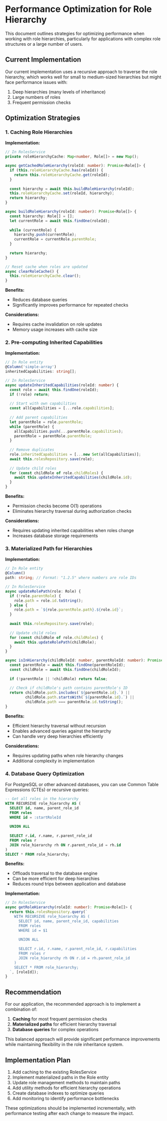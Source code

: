 # Performance Optimization for Role Hierarchy

This document outlines strategies for optimizing performance when working with role hierarchies, particularly for applications with complex role structures or a large number of users.

## Current Implementation

Our current implementation uses a recursive approach to traverse the role hierarchy, which works well for small to medium-sized hierarchies but might face performance issues with:

1. Deep hierarchies (many levels of inheritance)
2. Large numbers of roles
3. Frequent permission checks

## Optimization Strategies

### 1. Caching Role Hierarchies

**Implementation:**
```typescript
// In RolesService
private roleHierarchyCache: Map<number, Role[]> = new Map();

async getCachedRoleHierarchy(roleId: number): Promise<Role[]> {
  if (this.roleHierarchyCache.has(roleId)) {
    return this.roleHierarchyCache.get(roleId);
  }
  
  const hierarchy = await this.buildRoleHierarchy(roleId);
  this.roleHierarchyCache.set(roleId, hierarchy);
  return hierarchy;
}

async buildRoleHierarchy(roleId: number): Promise<Role[]> {
  const hierarchy: Role[] = [];
  let currentRole = await this.findOne(roleId);
  
  while (currentRole) {
    hierarchy.push(currentRole);
    currentRole = currentRole.parentRole;
  }
  
  return hierarchy;
}

// Reset cache when roles are updated
async clearRoleCache() {
  this.roleHierarchyCache.clear();
}
```

**Benefits:**
- Reduces database queries
- Significantly improves performance for repeated checks

**Considerations:**
- Requires cache invalidation on role updates
- Memory usage increases with cache size

### 2. Pre-computing Inherited Capabilities

**Implementation:**
```typescript
// In Role entity
@Column('simple-array')
inheritedCapabilities: string[];

// In RolesService
async updateInheritedCapabilities(roleId: number) {
  const role = await this.findOne(roleId);
  if (!role) return;
  
  // Start with own capabilities
  const allCapabilities = [...role.capabilities];
  
  // Add parent capabilities
  let parentRole = role.parentRole;
  while (parentRole) {
    allCapabilities.push(...parentRole.capabilities);
    parentRole = parentRole.parentRole;
  }
  
  // Remove duplicates
  role.inheritedCapabilities = [...new Set(allCapabilities)];
  await this.rolesRepository.save(role);
  
  // Update child roles
  for (const childRole of role.childRoles) {
    await this.updateInheritedCapabilities(childRole.id);
  }
}
```

**Benefits:**
- Permission checks become O(1) operations
- Eliminates hierarchy traversal during authorization checks

**Considerations:**
- Requires updating inherited capabilities when roles change
- Increases database storage requirements

### 3. Materialized Path for Hierarchies

**Implementation:**
```typescript
// In Role entity
@Column()
path: string; // Format: "1.2.5" where numbers are role IDs

// In RolesService
async updateRolePath(role: Role) {
  if (!role.parentRole) {
    role.path = role.id.toString();
  } else {
    role.path = `${role.parentRole.path}.${role.id}`;
  }
  
  await this.rolesRepository.save(role);
  
  // Update child roles
  for (const childRole of role.childRoles) {
    await this.updateRolePath(childRole);
  }
}

async isInHierarchy(childRoleId: number, parentRoleId: number): Promise<boolean> {
  const parentRole = await this.findOne(parentRoleId);
  const childRole = await this.findOne(childRoleId);
  
  if (!parentRole || !childRole) return false;
  
  // Check if childRole's path contains parentRole's ID
  return childRole.path.includes(`${parentRole.id}.`) || 
         childRole.path.startsWith(`${parentRole.id}.`) ||
         childRole.path === parentRole.id.toString();
}
```

**Benefits:**
- Efficient hierarchy traversal without recursion
- Enables advanced queries against the hierarchy
- Can handle very deep hierarchies efficiently

**Considerations:**
- Requires updating paths when role hierarchy changes
- Additional complexity in implementation

### 4. Database Query Optimization

For PostgreSQL or other advanced databases, you can use Common Table Expressions (CTEs) or recursive queries:

```sql
-- Get all roles in the hierarchy
WITH RECURSIVE role_hierarchy AS (
  SELECT id, name, parent_role_id
  FROM roles
  WHERE id = :startRoleId
  
  UNION ALL
  
  SELECT r.id, r.name, r.parent_role_id
  FROM roles r
  JOIN role_hierarchy rh ON r.parent_role_id = rh.id
)
SELECT * FROM role_hierarchy;
```

**Benefits:**
- Offloads traversal to the database engine
- Can be more efficient for deep hierarchies
- Reduces round trips between application and database

**Implementation:**
```typescript
// In RolesService
async getRoleHierarchy(roleId: number): Promise<Role[]> {
  return this.rolesRepository.query(`
    WITH RECURSIVE role_hierarchy AS (
      SELECT id, name, parent_role_id, capabilities
      FROM roles
      WHERE id = $1
      
      UNION ALL
      
      SELECT r.id, r.name, r.parent_role_id, r.capabilities
      FROM roles r
      JOIN role_hierarchy rh ON r.id = rh.parent_role_id
    )
    SELECT * FROM role_hierarchy;
  `, [roleId]);
}
```

## Recommendation

For our application, the recommended approach is to implement a combination of:

1. **Caching** for most frequent permission checks
2. **Materialized paths** for efficient hierarchy traversal
3. **Database queries** for complex operations

This balanced approach will provide significant performance improvements while maintaining flexibility in the role inheritance system.

## Implementation Plan

1. Add caching to the existing RolesService
2. Implement materialized paths in the Role entity
3. Update role management methods to maintain paths
4. Add utility methods for efficient hierarchy operations
5. Create database indexes to optimize queries
6. Add monitoring to identify performance bottlenecks

These optimizations should be implemented incrementally, with performance testing after each change to measure the impact.
